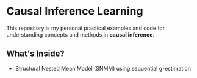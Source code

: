 # Causal Inference Learning

This repository is my personal practical examples and code for understanding concepts and methods in **causal inference**. 

## What's Inside?

- Structural Nested Mean Model (SNMM) using sequential g-estimation
